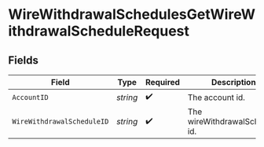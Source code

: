 # WireWithdrawalSchedulesGetWireWithdrawalScheduleRequest


## Fields

| Field                                | Type                                 | Required                             | Description                          | Example                              |
| ------------------------------------ | ------------------------------------ | ------------------------------------ | ------------------------------------ | ------------------------------------ |
| `AccountID`                          | *string*                             | :heavy_check_mark:                   | The account id.                      | 01H8FB90ZRRFWXB4XC2JPJ1D4Y           |
| `WireWithdrawalScheduleID`           | *string*                             | :heavy_check_mark:                   | The wireWithdrawalSchedule id.       | 40eb6b6f-76ff-4dc9-b8a0-b65a7658f8b1 |